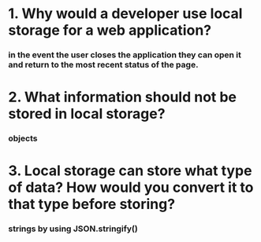# 1. Why would a developer use local storage for a web application?

### in the event the user closes the application they can open it and return to the most recent status of the page.

# 2. What information should not be stored in local storage?

### objects

# 3. Local storage can store what type of data? How would you convert it to that type before storing?

### strings by using JSON.stringify()